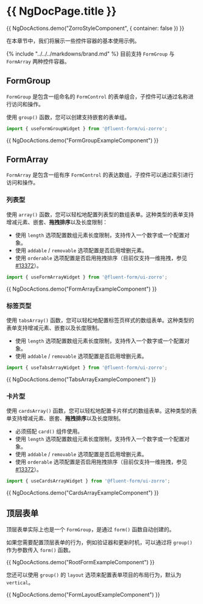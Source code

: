 # {{ NgDocPage.title }}

{{ NgDocActions.demo("ZorroStyleComponent", { container: false }) }}

在本章节中，我们将展示一些控件容器的基本使用示例。

{% include "../../../markdowns/brand.md" %} 目前支持 `FormGroup` 与 `FormArray` 两种控件容器。

## FormGroup

`FormGroup` 是包含一组命名的 `FormControl` 的表单组合，子控件可以通过名称进行访问和操作。

使用 `group()` 函数，您可以创建支持嵌套的表单组。

```ts
import { useFormGroupWidget } from '@fluent-form/ui-zorro';
```

{{ NgDocActions.demo("FormGroupExampleComponent") }}

## FormArray

`FormArray` 是包含一组有序 `FormControl` 的表达数组，子控件可以通过索引进行访问和操作。

### 列表型

使用 `array()` 函数，您可以轻松地配置列表型的数组表单。这种类型的表单支持增减元素、嵌套、**拖拽排序**以及长度限制：

- 使用 `length` 选项配置数组元素长度限制，支持传入一个数字或一个配置对象。
- 使用 `addable` / `removable` 选项配置是否启用增删元素。
- 使用 `orderable` 选项配置是否启用拖拽排序（目前仅支持一维拖拽，参见 [#13372](https://github.com/angular/components/issues/13372)）。

```ts
import { useFormArrayWidget } from '@fluent-form/ui-zorro';
```

{{ NgDocActions.demo("FormArrayExampleComponent") }}

### 标签页型

使用 `tabsArray()` 函数，您可以轻松地配置标签页样式的数组表单。这种类型的表单支持增减元素、嵌套以及长度限制。

- 使用 `length` 选项配置数组元素长度限制，支持传入一个数字或一个配置对象。
- 使用 `addable` / `removable` 选项配置是否启用增删元素。

```ts
import { useTabsArrayWidget } from '@fluent-form/ui-zorro';
```

{{ NgDocActions.demo("TabsArrayExampleComponent") }}

### 卡片型

使用 `cardsArray()` 函数，您可以轻松地配置卡片样式的数组表单。这种类型的表单支持增减元素、嵌套、**拖拽排序**以及长度限制。

- 必须搭配 `card()` 组件使用。
- 使用 `length` 选项配置数组元素长度限制，支持传入一个数字或一个配置对象。
- 使用 `addable` / `removable` 选项配置是否启用增删元素。
- 使用 `orderable` 选项配置是否启用拖拽排序（目前仅支持一维拖拽，参见 [#13372](https://github.com/angular/components/issues/13372)）。

```ts
import { useCardsArrayWidget } from '@fluent-form/ui-zorro';
```

{{ NgDocActions.demo("CardsArrayExampleComponent") }}

## 顶层表单

顶层表单实际上也是一个 `FormGroup`，是通过 `form()` 函数自动创建的。

如果您需要配置顶层表单的行为，例如验证器和更新时机，可以通过将 `group()` 作为参数传入 `form()` 函数。

{{ NgDocActions.demo("RootFormExampleComponent") }}

您还可以使用 `group()` 的 `layout` 选项来配置表单项目的布局行为，默认为 `vertical`。

{{ NgDocActions.demo("FormLayoutExampleComponent") }}
